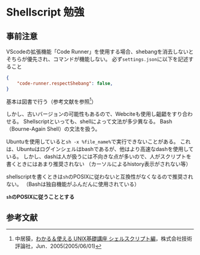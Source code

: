 # Shellscript 勉強

## 事前注意

VScodeの拡張機能「Code Runner」を使用する場合、shebangを消去しないとそちらが優先され、コマンドが機能しない。
必ず`settings.json`に以下を記述すること

```json
{
    "code-runner.respectShebang": false,
}
```

基本は図書で行う（参考文献を参照[^1]）

しかし、古いバージョンの可能性もあるので、Webciteも使用し齟齬をすり合わせる。
Shellscriptといっても、shellによって文法が多少異なる。
Bash（Bourne-Again Shell）の文法を扱う。

Ubuntuを使用していると`sh -x %file_name%`で実行できないことがある。
これは、Ubuntuはログインシェルはbashであるが、他はより高速なdashを使用している。
しかし、dashは人が扱うには不向きな点が多いので、人がスクリプトを書くときにはあまり推奨されない
（カーソルによるhistory表示がされない等）

shellscriptを書くときは`sh`のPOSIXに従わないと互換性がなくなるので推奨されない。
（Bashは独自機能がふんだんに使用されている）

**`sh`のPOSIXに従うこととする**

## 参考文献

[^1]: 中居獏，[わかる＆使える UNIX基礎講座 シェルスクリプト編](https://gihyo.jp/book/2005/4-7741-2362-5)，株式会社技術評論社，Jun．2005(2005/06/01)

